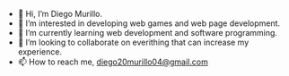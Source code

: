 - 👋 Hi, I’m Diego Murillo.
- 👀 I’m interested in developing web games and web page development.
- 🌱 I’m currently learning web development and software programming.
- 💞️ I’m looking to collaborate on everithing that can increase my experience.
- 📫 How to reach me, diego20murillo04@gmail.com

<!---
Diego20Murillo04/Diego20Murillo04 is a ✨ special ✨ repository because its `README.md` (this file) appears on your GitHub profile.
You can click the Preview link to take a look at your changes.
--->
